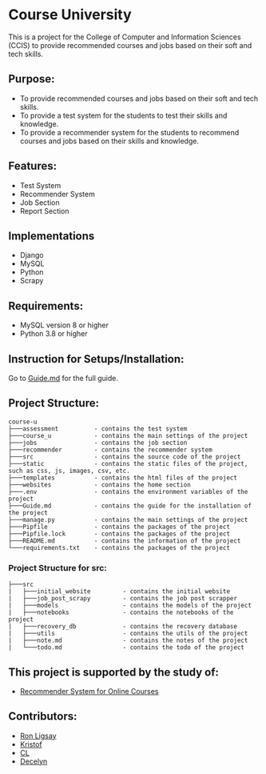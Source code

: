 # Course University
This is a project for the College of Computer and Information Sciences (CCIS) to provide recommended courses and jobs based on their soft and tech skills.

## Purpose:
* To provide recommended courses and jobs based on their soft and tech skills.
* To provide a test system for the students to test their skills and knowledge.
* To provide a recommender system for the students to recommend courses and jobs based on their skills and knowledge.

## Features:
* Test System
* Recommender System
* Job Section
* Report Section

## Implementations
* Django
* MySQL
* Python
* Scrapy

## Requirements:
* MySQL version 8 or higher
* Python 3.8 or higher

## Instruction for Setups/Installation:
Go to [Guide.md](Guide.md) for the full guide.

## Project Structure:
```
course-u
├───assessment          - contains the test system
├───course_u            - contains the main settings of the project
├───jobs                - contains the job section
├───recommender         - contains the recommender system
├───src                 - contains the source code of the project
├───static              - contains the static files of the project, such as css, js, images, csv, etc.
├───templates           - contains the html files of the project
├───websites            - contains the home section
├───.env                - contains the environment variables of the project
├───Guide.md            - contains the guide for the installation of the project
├───manage.py           - contains the main settings of the project
├───Pipfile             - contains the packages of the project
├───Pipfile.lock        - contains the packages of the project
├───README.md           - contains the information of the project
└───requirements.txt    - contains the packages of the project
```

### Project Structure for src:
```
├───src
|   ├───initial_website         - contains the initial website
|   ├───job_post_scrapy         - contains the job post scrapper
|   ├───models                  - contains the models of the project
|   ├───notebooks               - contains the notebooks of the project
|   ├───recovery_db             - contains the recovery database
|   ├───utils                   - contains the utils of the project
|   ├───note.md                 - contains the notes of the project
|   └───todo.md                 - contains the todo of the project
```


## This project is supported by the study of:
* [Recommender System for Online Courses]()

## Contributors:
* [Ron Ligsay]()
* [Kristof]()
* [CL]()
* [Decelyn]()